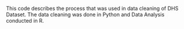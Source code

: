 This code describes the process that was used in data cleaning of DHS Dataset. The data cleaning was done in Python and Data Analysis conducted in R. 
